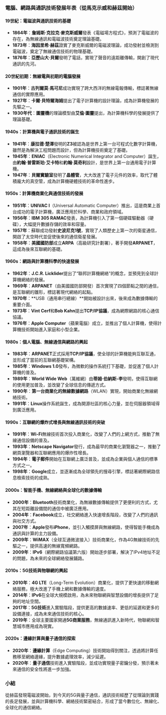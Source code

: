 ### 電腦、網路與通訊技術發展年表（從馬克示威和赫茲開始）

#### 19世紀：電磁波與通訊技術的基礎

- **1864年**：**詹姆斯·克拉克·麥克斯威爾**發表《電磁場方程式》，預測了電磁波的存在，為無線通訊和電磁波技術奠定理論基礎。
- **1873年**：**海因里希·赫茲**證實了麥克斯威爾的電磁波理論，成功發射並檢測到電磁波，奠定了無線通信技術的物理基礎。
- **1876年**：**亞歷山大·貝爾**發明了電話，實現了聲音的遠距離傳輸，開創了現代通訊的先河。

#### 20世紀初期：無線電與初期的電腦發展

- **1901年**：**古列爾莫·馬可尼**成功實現了跨大西洋的無線電報傳輸，標誌著無線通信的實際應用。
- **1927年**：**卡爾·貝特爾海姆**提出了電子計算機的設計理論，成為計算機發展的先驅之一。
- **1930年代**：**圖靈機**的理論模型由**艾倫·圖靈**提出，為計算機科學的發展提供了理論基礎。

#### 1940s：計算機與電子通訊技術的誕生

- **1941年**：**康拉德·楚澤**發明的**Z3**被認為是世界上第一台可程式化數字計算機，雖然是為解決工程問題而設計，但為計算機技術奠定了基礎。
- **1945年**：**ENIAC**（Electronic Numerical Integrator and Computer）誕生，由**約翰·普雷斯珀·艾卡特**和**約翰·莫奇利**設計，是世界上第一台通用電子計算機。
- **1947年**：**貝爾實驗室**發明了**晶體管**，大大改進了電子元件的效率，取代了體積龐大的真空管，成為計算機硬體技術的革命性進步。

#### 1950s：計算機商業化與通信技術的發展

- **1951年**：**UNIVAC I**（Universal Automatic Computer）推出，這是商業上首台成功的電子計算機，廣泛應用於科學、商業和政府領域。
- **1956年**：**IBM 305 RAMAC**發表，為計算機引入了第一個硬碟驅動器（硬碟），大幅提升數據存儲的效率和容量。
- **1957年**：蘇聯成功發射**史波尼克1號**，實現了人類歷史上第一次的衛星通信，開啟了太空時代並促使後來的通信衛星發展。
- **1958年**：**美國國防部**成立**ARPA**（高級研究計劃署），著手開發**ARPANET**，這成為後來互聯網的基礎。

#### 1960s：網路與計算機科學的快速發展

- **1962年**：**J.C.R. Licklider**提出了“聯邦計算機網絡”的概念，並預見到全球計算機網絡的發展。
- **1969年**：**ARPANET**（由美國國防部開發）首次實現了四個節點之間的通信，是互聯網的雛形，標誌著現代網絡的起點。
- **1970年**：**USB（通用串行總線）**開始被設計出來，後來成為數據傳輸的重要介面。
- **1973年**：**Vint Cerf**和**Bob Kahn**提出**TCP/IP協議**，成為網際網路的核心通信協議。
- **1976年**：**Apple Computer**（蘋果電腦）成立，並推出了個人計算機，使得計算機技術開始進入家庭和小型企業。

#### 1980s：個人電腦、無線通信與網路的興起

- **1983年**：**ARPANET**正式採用**TCP/IP協議**，使全球的計算機能夠互聯互通，並形成了當前的互聯網基礎架構。
- **1985年**：**Windows 1.0**發布，為微軟的操作系統打下基礎，並促進了個人計算機的普及。
- **1989年**：**World Wide Web**（萬維網）由**蒂姆·伯納斯-李**發明，使得互聯網的使用更加普及，並改變了全球信息的傳遞方式。
- **1990年**：**第一台商業化的無線數據網路**（WLAN）實現，開始商業化無線網絡技術。
- **1991年**：**Linux**操作系統誕生，成為開源社區的核心力量，並在伺服器領域得到廣泛應用。

#### 1990s：互聯網的爆炸式增長與無線通訊技術的突破

- **1991年**：**Wi-Fi**無線技術首次投入商業化，改變了人們的上網方式，推動了無線通信設備的普及。
- **1993年**：**Netscape Navigator**發行，成為最早的商業化瀏覽器之一，推動了網頁瀏覽器和互聯網應用的爆炸性增長。
- **1994年**：**電子郵件**開始在互聯網上廣泛普及，並成為企業與個人通信的標準方式之一。
- **1998年**：**Google**成立，並逐漸成為全球領先的搜尋引擎，標誌著網際網路信息檢索技術的成熟。

#### 2000s：智能手機、無線網絡與全球化的數據傳輸

- **2000年**：**Bluetooth**技術商業化，為無線數據傳輸提供了更便利的方式，尤其在短距離設備間的通信中被廣泛應用。
- **2004年**：**Facebook**成立，社交網絡進入快速增長階段，改變了人們的通訊與社交方式。
- **2007年**：**Apple**發布**iPhone**，並引入觸摸屏與無線網路，使得智能手機成為通訊與計算的主力設備。
- **2009年**：**WiMAX**（全球互通微波接入）技術商業化，作為4G無線技術的先驅之一，提供高速的無線寬頻網路。
- **2009年**：**IPv6**（網際網路協議第六版）開始逐步部署，解決了IPv4地址不足的問題，為未來的全球網絡發展鋪路。

#### 2010s：5G技術與物聯網的興起

- **2010年**：**4G LTE**（Long-Term Evolution）商業化，提供了更快速的移動網絡服務，極大改進了手機上網和數據傳輸的速度。
- **2014年**：**IPv6**在全球大規模啟用，為未來物聯網與智慧設備的增長提供了足夠的地址空間。
- **2017年**：**5G技術**進入實驗階段，提供更高的數據速率、更低的延遲和更多的設備連接，成為未來通信技術的核心。
- **2019年**：全球主要國家開通**5G商業服務**，無線通訊進入新時代，物聯網和智慧城市應用成為現實。

#### 2020s：邊緣計算與量子通信的探索

- **2020年**：**邊緣計算**（Edge Computing）技術開始得到關注，透過將計算任務移至網絡邊緣，提升數據處理效率，減少延遲。
- **2020年**：**量子通信**技術進入實驗階段，並成功實現量子密鑰分發，預示著未來通信的安全性將進一步加強。

### 小結
從赫茲發現電磁波開始，到今天的5G與量子通信，通訊技術經歷了從理論到實踐的長足發展，並與計算機科學、網絡技術緊密結合，形成了當今數位化、無線化、全球化的通信網絡。